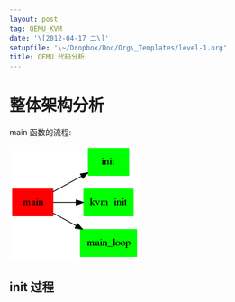 ```yaml
---
layout: post
tag: QEMU_KVM
date: '\[2012-04-17 二\]'
setupfile: '\~/Dropbox/Doc/Org\_Templates/level-1.org'
title: QEMU 代码分析
---
```


整体架构分析
============

main 函数的流程:

![](/images/posts/QEMU_KVM/qemu_code_main.png)

init 过程
---------
